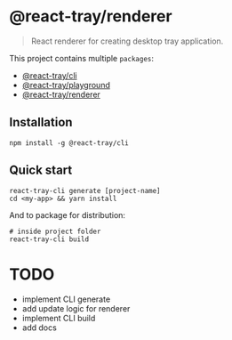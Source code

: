 # @react-tray/renderer

> React renderer for creating desktop tray application.

This project contains multiple `packages`:

- [@react-tray/cli](./packages/cli/README.md)
- [@react-tray/playground](./packages/playground/README.md)
- [@react-tray/renderer](./packages/renderer/README.md)

## Installation

```
npm install -g @react-tray/cli
```

## Quick start

```
react-tray-cli generate [project-name]
cd <my-app> && yarn install
```

And to package for distribution:

```
# inside project folder
react-tray-cli build
```

# TODO

- implement CLI generate
- add update logic for renderer
- implement CLI build
- add docs
